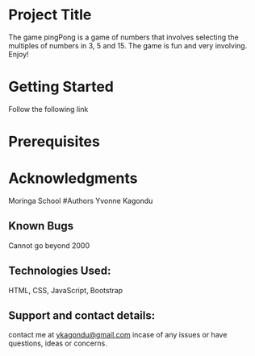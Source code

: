 # Project Title
The game pingPong is a game of numbers that involves selecting the multiples of numbers in 3, 5 and 15. The game is fun and very involving. Enjoy!
# Getting Started
Follow the following link
# Prerequisites
# Acknowledgments
Moringa School
#Authors
Yvonne Kagondu
## Known Bugs
Cannot go beyond 2000
## Technologies Used:
HTML, CSS, JavaScript, Bootstrap
## Support and contact details:
contact me at ykagondu@gmail.com incase of any issues or have questions, ideas or concerns.
